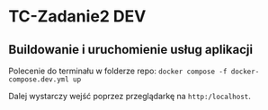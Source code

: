 # TC-Zadanie2 DEV
## Buildowanie i uruchomienie usług aplikacji
Polecenie do terminału w folderze repo: `docker compose -f docker-compose.dev.yml up`

Dalej wystarczy wejść poprzez przeglądarkę na `http:/localhost`.
